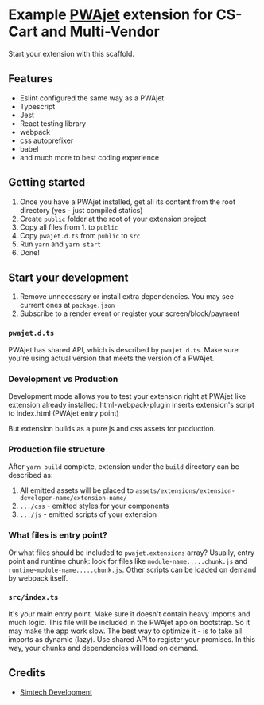 # Example [PWAjet](https://pwajet.simtechdev.com/) extension for CS-Cart and Multi-Vendor

Start your extension with this scaffold.

## Features

* Eslint configured the same way as a PWAjet
* Typescript
* Jest
* React testing library
* webpack
* css autoprefixer
* babel
* and much more to best coding experience

## Getting started

1. Once you have a PWAjet installed, get all its content from the root directory (yes - just compiled statics)
2. Create `public` folder at the root of your extension project
3. Copy all files from 1. to `public`
4. Copy `pwajet.d.ts` from `public` to `src`
5. Run `yarn` and `yarn start`
6. Done!

## Start your development

1. Remove unnecessary or install extra dependencies. You may see current ones at `package.json`
2. Subscribe to a render event or register your screen/block/payment

### `pwajet.d.ts`

PWAjet has shared API, which is described by `pwajet.d.ts`. Make sure you're using actual version that meets the version of a PWAjet.

### Development vs Production

Development mode allows you to test your extension right at PWAjet like extension already installed:
html-webpack-plugin inserts extension's script to index.html (PWAjet entry point)

But extension builds as a pure js and css assets for production.

### Production file structure

After `yarn build` complete, extension under the `build` directory can be described as:

1. All emitted assets will be placed to `assets/extensions/extension-developer-name/extension-name/`
2. `.../css` - emitted styles for your components
3. `.../js` - emitted scripts of your extension

### What files is entry point?

Or what files should be included to `pwajet.extensions` array?
Usually, entry point and runtime chunk: look for files like `module-name.....chunk.js` and `runtime~module-name.....chunk.js`. Other scripts can be loaded on demand by webpack itself.

### `src/index.ts`

It's your main entry point. Make sure it doesn't contain heavy imports and much logic. This file will be included in the PWAjet app on bootstrap. So it may make the app work slow.
The best way to optimize it - is to take all imports as dynamic (lazy). Use shared API to register your promises. In this way, your chunks and dependencies will load on demand.

## Credits

- [Simtech Development](https://www.simtechdev.com/)

